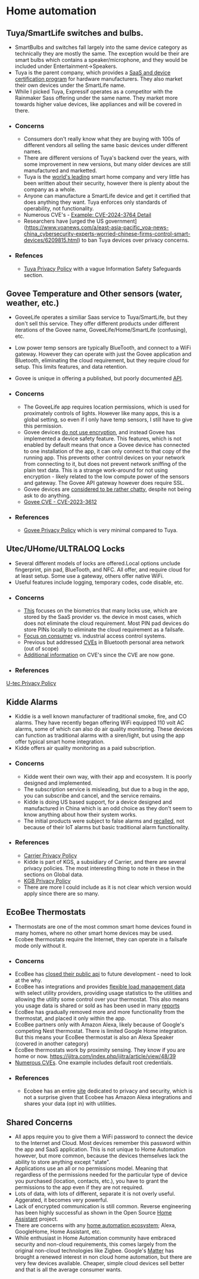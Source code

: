 # Home automation

## Tuya/SmartLife switches and bulbs.  
- SmartBulbs and switches fall largely into the same device category as technically they are mostly the same.  The exception would be their are smart bulbs which contains a speaker/microphone, and they would be included under Entertainment->Speakers.  
- Tuya is the parent company, which provides a  [SaaS and device certification program](https://www.tuya.com/platform/vas/works-with) for hardware manufacturers.  They also market their own devices under the SmartLife name.  
- While I picked Tuya, Expressif operates as a competitor with the Rainmaker Sass offering under the same name.  They market more towards higher value devices, like appliances and will be covered in there.
- ### Concerns
   - Consumers don't really know what they are buying with 100s of different vendors all selling the same basic devices under different names.
   - There are different versions of Tuya's backend over the years, with some improvement in new versions, but many older devices are still manufactured and marketted.
   - Tuya is the [world's leading](https://www.atlantis-press.com/proceedings/icssed-22/125973899) smart home company and very little has been written about their security, however there is plenty about the company as a whole.
   - Anyone can manufacture a SmartLife device and get it certified that does anything they want.  Tuya enforces only standards of operability, not functionality.
   - Numerous CVE's - [Example: CVE-2024-3764 Detail](https://nvd.nist.gov/vuln/detail/CVE-2024-3764)
   - Researchers have [urged the US government] (https://www.voanews.com/a/east-asia-pacific_voa-news-china_cybersecurity-experts-worried-chinese-firms-control-smart-devices/6209815.html) to ban Tuya devices over privacy concerns.
 - ### Refences
   - [Tuya Privacy Policy](https://images.tuyacn.com/app/smart/Privacy_Policy_en.html) with a vague Information Safety Safeguards section.

## Govee Temperature and Other sensors (water, weather, etc.)
- GoveeLife operates a similiar Saas service to Tuya/SmartLife, but they don't sell this service.  They offer different products under different iterations of the Govee name, GoveeLife/Home/SmartLife (confusing), etc.  
- Low power temp sensors are typically BlueTooth, and connect to a WiFi gateway.  However they can operate with just the Govee application and Bluetooth, eliminating the cloud requirement, but they require cloud for setup.  This limits features, and data retention.
- Govee is unique in offering a published, but poorly documented [API](https://developer.govee.com/docs/getting-started).
- ### Concerns  
  - The GoveeLife app requires location permissions, which is used for proximately controls of lights.  However like many apps, this is a global setting, so even if I only have temp sensors, I still have to give this permission.
  - Govee devices [do not use encryption](https://community.home-assistant.io/t/security-concerns-with-govee-devices-seeking-solutions-and-alternatives-h5072-h5075/683314/2), and instead Govee has implemented a device safety feature.  This features, which is not enabled by default means that once a Govee device has connected to one installation of the app, it can only connect to that copy of the running app.  This prevents other control devices on your network from connecting to it, but does not prevent network sniffing of the plain text data.  This is a strange work-around for not using encryption - likely related to the low compute power of the sensors and gateway.  The Govee API gateway however does require SSL.
  - Govee devices are [considered to be rather chatty](https://hal.science/hal-04936304/), despite not being ask to do anything.  
   - [Govee CVE - CVE-2023-3612](https://nvd.nist.gov/vuln/detail/CVE-2023-3612)  

- ### References
   - [Govee Privacy Policy](https://us.govee.com/pages/privacy-policy?srsltid=AfmBOoos77IPMaQoDdTlP_Xt3Wt2d-gZVVijfFM5jtmRVmissv2iA5hi) which is very minimal compared to Tuya.

## Utec/UHome/ULTRALOQ Locks
- Several different models of locks are offered.Local options unclude fingerprint, pin pad, BlueTooth, and NFC.  All offer, and require cloud for at least setup.  Some use a gateway, others offer native WiFi.
- Useful features include logging, temporary codes, code disable, etc.
- ### Concerns  
  - [This](https://ieeexplore.ieee.org/abstract/document/9537052) focuses on the biometrics that many locks use, which are stored by the SaaS provider vs. the device in most cases, which does not eliminate the cloud requirement.  Most PIN pad devices do store PINs locally to eliminate the cloud requirement as a failsafe.
  - [Focus on consumer](https://dl.acm.org/doi/abs/10.1145/2897845.2897886)  vs. industrial access control systems.
  - Previous but addressed [CVEs](https://app.opencve.io/cve/?vendor=u-tec&product=ultraloq_ul3_bt) in Bluetooth personal area network (out of scope)
  - [Additional information](https://threatpost.com/smart-lock-turns-out-to-be-not-so-smart-or-secure/146091/) on CVE's since the CVE are now gone.
- ### References
[U-tec Privacy Policy](https://u-tec.com/pages/privacy-policy?srsltid=AfmBOoo0yIuD85ULq2vXDMGjVI0cX4OCeGmXthHwxZsetD_HnxAevtqy)

## Kidde Alarms  
- Kiddie is a well known manufacturer of traditional smoke, fire, and CO alarms.  They have recently began offering WiFi equipped 110 volt AC alarms, some of which can also do air quality monitoring.  These devices can function as traditional alarms with a siren/light, but using the app offer typical smart home integration.
- Kidde offers air quality monitoring as a paid subscription.  
- ### Concerns  
  - Kidde went their own way, with their app and ecosystem.  It is poorly designed and implemented. 
  - The subscription service is misleading, but due to a bug in the app, you can subscribe and cancel, and the service remains.
  - Kidde is doing US based support, for a device designed and manufactured in China which is an odd choice as they don't seem to know anything about how their system works.
  - The initial products were subject to false alarms and [recalled](https://www.kidde.com/home-safety/en/us/support/product-alerts/recall-kidde-trusense/), not because of their IoT alarms but basic traditional alarm functionality.
- ### References
   - [Carrier Privacy Policy](https://www.kidde.com/home-safety/en/us/legal/privacy-notice/)
   - Kidde is part of KGS, a subsidiary of Carrier, and there are several privacy policies.  The most interesting thing to note in these in the sections on Global data.
   - [KGB Privacy Policy](https://www.kidde.com/home-safety/en/us/legal/privacy-notice/)
   - There are more I could include as it is not clear which version would apply since there are so many.

## EcoBee Thermostats  
- Thermostats are one of the most common smart home devices found in many homes, where no other smart home devices may be used.
- Ecobee thermostats require the Internet, they can operate in a failsafe mode only without it. 
- ### Concerns  
- EcoBee has [closed their public api](https://www.ecobee.com/en-us/developers/) to future development - need to look at the why.
- EcoBee has integrations and provides [flexible load management data](https://www.ecobee.com/en-us/utilities/) with select utility providers, providing usage statistics to the utilities and allowing the utility some control over your thermostat.  This also means you usage data is shared or sold as has been used in many [reports](https://www.sciencedirect.com/science/article/abs/pii/S0360132323006558)
- EcoBee has gradually removed more and more functionality from the thermostat, and placed it only within the app.
- EcoBee partners only with Amazon Alexa, likely because of Google's competing Nest thermostat.  There is limited Google Home integration.  But this means your EcoBee thermostat is also an Alexa Speaker (covered in another category)
 - EcoBee thermostats work by proximity sensing.  They know if you are home or now.
 https://ijitra.com/index.php/ijitra/article/view/48/39
 - [Numerous CVEs](https://app.opencve.io/cve/?vendor=ecobee).  One example includes default root credentials.
 - ### References
    - Ecobee has an entire [site](https://www.ecobee.com/en-us/privacy-policy/) dedicated to privacy and security, which is not a surprise given that Ecobee has Amazon Alexa integrations and shares your data (opt in) with utilities.


## Shared Concerns  
- All apps require you to give them a WiFi password to connect the device to the Internet and Cloud.  Most devices remember this password within the app and SaaS application.  This is not unique to Home Automation however, but more common, because the devices themselves lack the ability to store anything except "state".
- Applications use an all or no permissions model.  Meaning that regardless of the permissions needed for the particular type of device you purchased (location, contacts, etc.), you have to grant the permissions to the app even if they are not required.  
- Lots of data, with lots of different, separate it is not overly useful.  Aggerated, it becomes very powerful.
- Lack of encrypted communication is still common.  Reverse engineering has been highly successful as shown in the Open Source [Home Assistant](https://www.home-assistant.io/) project. 
- There are concerns with any [home automation ecosystem](https://www.journals.gaftim.com/index.php/ijcim/article/view/34/22); Alexa, GoogleHome, Home Assistant, etc.
- While enthusiast in  Home Automation community have embraced security and non-cloud requirements, this comes largely from the original non-cloud technologies like Zigbee.  Google's [Matter](https://jasondeegan.com/this-google-home-update-is-poised-to-revolutionize-home-automation/) has brought a renewed interest in non cloud home automation, but there are very few devices available.  Cheaper, simple cloud devices sell better and that is all the average consumer wants. 

